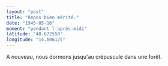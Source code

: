 ```yaml
---
layout: "post"
title: "Repos bien mérité."
date: "1945-05-16"
moment: "pendant l'après-midi"
latitude: "48.672550"
longitude: "14.606125"
---
```


A nouveau, nous dormons jusqu'au crépuscule dans une forêt.


<div class="histoire"></div>

<div class="commentaire"></div>